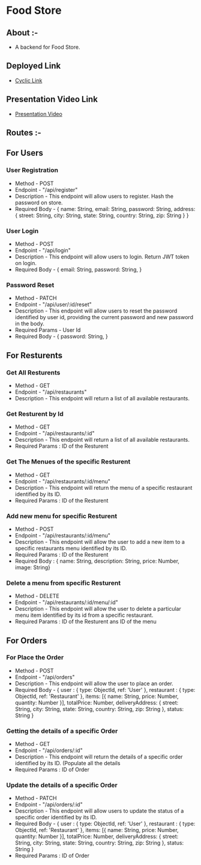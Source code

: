 # Food Store

## About :-

- A backend for Food Store.

## Deployed Link

- [Cyclic Link](https://awful-fly-cummerbund.cyclic.app/)

## Presentation Video Link

- [Presentation Video](https://drive.google.com/file/d/16O71Og9L-GcFEWX6_GffxsJLf-hpjkUf/view?usp=sharing)

## Routes :-

## For Users

### User Registration

- Method - POST
- Endpoint - "/api/register"
- Description - This endpoint will allow users to register. Hash the password on store.
- Required Body - {
  name: String,
  email: String,
  password: String,
  address: {
  street: String,
  city: String,
  state: String,
  country: String,
  zip: String
  }
  }

### User Login

- Method - POST
- Endpoint - "/api/login"
- Description - This endpoint will allow users to login. Return JWT token on login.
- Required Body - {
  email: String,
  password: String,
  }

### Password Reset

- Method - PATCH
- Endpoint - "/api/user/:id/reset"
- Description - This endpoint will allow users to reset the password identified by user id, providing the current password and new password in the body.
- Required Params - User Id
- Required Body - {
  password: String,
  }

## For Resturents

### Get All Resturents

- Method - GET
- Endpoint - "/api/restaurants"
- Description - This endpoint will return a list of all available restaurants.

### Get Resturent by Id

- Method - GET
- Endpoint - "/api/restaurants/:id"
- Description - This endpoint will return a list of all available restaurants.
- Required Params : ID of the Resturent

### Get The Menues of the specific Resturent

- Method - GET
- Endpoint - "/api/restaurants/:id/menu"
- Description - This endpoint will return the menu of a specific restaurant identified by its ID.
- Required Params : ID of the Resturent

### Add new menu for specific Resturent

- Method - POST
- Endpoint - "/api/restaurants/:id/menu"
- Description - This endpoint will allow the user to add a new item to a specific restaurants menu identified by its ID.
- Required Params : ID of the Resturent
- Required Body : { name: String,
  description: String,
  price: Number,
  image: String}

### Delete a menu from specific Resturent

- Method - DELETE
- Endpoint - "/api/restaurants/:id/menu/:id"
- Description - This endpoint will allow the user to delete a particular menu item identified by its id from a specific restaurant.
- Required Params : ID of the Resturent ans ID of the menu

## For Orders

### For Place the Order

- Method - POST
- Endpoint - "/api/orders"
- Description - This endpoint will allow the user to place an order.
- Required Body - {
  user : { type: ObjectId, ref: 'User' },
  restaurant : { type: ObjectId, ref: 'Restaurant' },
  items: [{
  name: String,
  price: Number,
  quantity: Number
  }],
  totalPrice: Number,
  deliveryAddress: {
  street: String,
  city: String,
  state: String,
  country: String,
  zip: String
  },
  status: String
  }

### Getting the details of a specific Order

- Method - GET
- Endpoint - "/api/orders/:id"
- Description - This endpoint will return the details of a specific order identified by its ID. (Populate all the details
- Required Params : ID of Order

### Update the details of a specific Order

- Method - PATCH
- Endpoint - "/api/orders/:id"
- Description - This endpoint will allow users to update the status of a specific order identified by its ID.
- Required Body - {
  user : { type: ObjectId, ref: 'User' },
  restaurant : { type: ObjectId, ref: 'Restaurant' },
  items: [{
  name: String,
  price: Number,
  quantity: Number
  }],
  totalPrice: Number,
  deliveryAddress: {
  street: String,
  city: String,
  state: String,
  country: String,
  zip: String
  },
  status: String
  }
- Required Params : ID of Order
